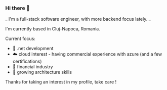 ### Hi there 👋

_ I'm a full-stack software engineer, with more backend focus lately. _

I'm currently based in Cluj-Napoca, Romania. 


Current focus:
 * :hammer: .net development 
 * :cloud: cloud interest - having commercial experience with azure (and a few certifications)
 * :money_with_wings: financial industry 
 * :thinking: growing architecture skills 


Thanks for taking an interest in my profile, take care !
<!--
**mihaitibrea/mihaitibrea** is a ✨ _special_ ✨ repository because its `README.md` (this file) appears on your GitHub profile.

Here are some ideas to get you started:

- 🔭 I’m currently working on ...
- 🌱 I’m currently learning ...
- 👯 I’m looking to collaborate on ...
- 🤔 I’m looking for help with ...
- 💬 Ask me about ...
- 📫 How to reach me: ...
- 😄 Pronouns: ...
- ⚡ Fun fact: ...
-->
